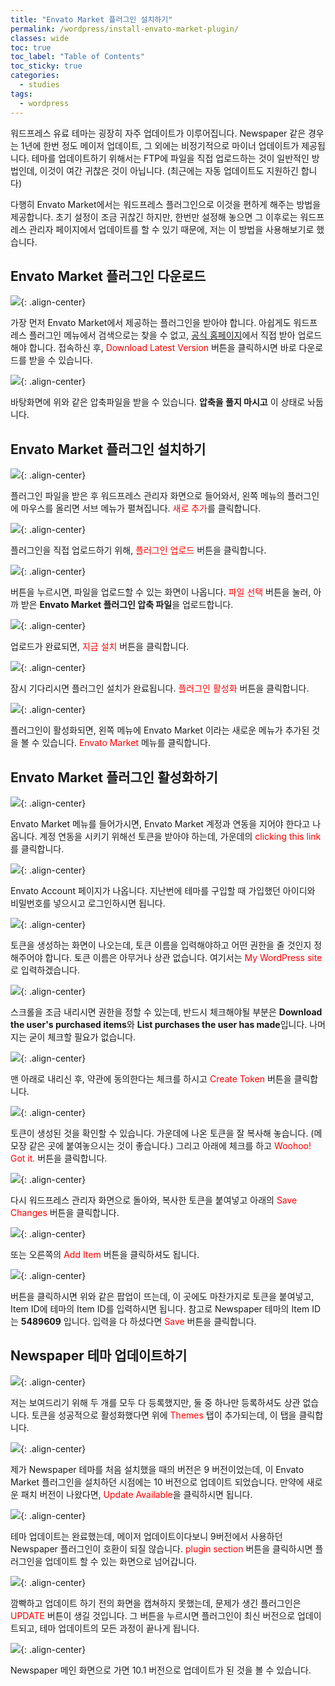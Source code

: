 ```yaml
---
title: "Envato Market 플러그인 설치하기"
permalink: /wordpress/install-envato-market-plugin/
classes: wide
toc: true
toc_label: "Table of Contents"
toc_sticky: true
categories:
  - studies
tags:
  - wordpress
---
```


워드프레스 유료 테마는 굉장히 자주 업데이트가 이루어집니다. Newspaper 같은 경우는 1년에 한번 정도 메이저 업데이트, 그 외에는 비정기적으로 마이너 업데이트가 제공됩니다. 테마를 업데이트하기 위해서는 FTP에 파일을 직접 업로드하는 것이 일반적인 방법인데, 이것이 여간 귀찮은 것이 아닙니다. (최근에는 자동 업데이트도 지원하긴 합니다)

다행히 Envato Market에서는 워드프레스 플러그인으로 이것을 편하게 해주는 방법을 제공합니다. 초기 설정이 조금 귀찮긴 하지만, 한번만 설정해 놓으면 그 이후로는 워드프레스 관리자 페이지에서 업데이트를 할 수 있기 때문에, 저는 이 방법을 사용해보기로 했습니다.

## Envato Market 플러그인 다운로드

![](/assets/images/WP/007/01.png){: .align-center}

가장 먼저 Envato Market에서 제공하는 플러그인을 받아야 합니다. 아쉽게도 워드프레스 플러그인 메뉴에서 검색으로는 찾을 수 없고, [공식 홈페이지](https://envato.com/market-plugin/)에서 직접 받아 업로드해야 합니다. 접속하신 후, <span style="color:red">Download Latest Version</span> 버튼을 클릭하시면 바로 다운로드를 받을 수 있습니다.

![](/assets/images/WP/007/02.png){: .align-center}

바탕화면에 위와 같은 압축파일을 받을 수 있습니다. **압축을 풀지 마시고** 이 상태로 놔둡니다.

## Envato Market 플러그인 설치하기

![](/assets/images/WP/007/03.png){: .align-center}

플러그인 파일을 받은 후 워드프레스 관리자 화면으로 들어와서, 왼쪽 메뉴의 플러그인에 마우스를 올리면 서브 메뉴가 펼쳐집니다. <span style="color:red">새로 추가</span>를 클릭합니다.

![](/assets/images/WP/007/04.png){: .align-center}

플러그인을 직접 업로드하기 위해, <span style="color:red">플러그인 업로드</span> 버튼을 클릭합니다.

![](/assets/images/WP/007/05.png){: .align-center}

버튼을 누르시면, 파일을 업로드할 수 있는 화면이 나옵니다. <span style="color:red">파일 선택</span> 버튼을 눌러, 아까 받은 **Envato Market 플러그인 압축 파일**을 업로드합니다.

![](/assets/images/WP/007/06.png){: .align-center}

업로드가 완료되면, <span style="color:red">지금 설치</span> 버튼을 클릭합니다.

![](/assets/images/WP/007/07.png){: .align-center}

잠시 기다리시면 플러그인 설치가 완료됩니다. <span style="color:red">플러그인 활성화</span> 버튼을 클릭합니다.

![](/assets/images/WP/007/08.png){: .align-center}

플러그인이 활성화되면, 왼쪽 메뉴에 Envato Market 이라는 새로운 메뉴가 추가된 것을 볼 수 있습니다. <span style="color:red">Envato Market</span> 메뉴를 클릭합니다.

## Envato Market 플러그인 활성화하기

![](/assets/images/WP/007/09.png){: .align-center}

Envato Market 메뉴를 들어가시면, Envato Market 계정과 연동을 지어야 한다고 나옵니다. 계정 연동을 시키기 위해선 토큰을 받아야 하는데, 가운데의 <span style="color:red">clicking this link</span>를 클릭합니다.

![](/assets/images/WP/007/10.png){: .align-center}

Envato Account 페이지가 나옵니다. 지난번에 테마를 구입할 때 가입했던 아이디와 비밀번호를 넣으시고 로그인하시면 됩니다.

![](/assets/images/WP/007/11.png){: .align-center}

토큰을 생성하는 화면이 나오는데, 토큰 이름을 입력해야하고 어떤 권한을 줄 것인지 정해주어야 합니다. 토큰 이름은 아무거나 상관 없습니다. 여기서는 <span style="color:red">My WordPress site</span>로 입력하겠습니다.

![](/assets/images/WP/007/12.png){: .align-center}

스크롤을 조금 내리시면 권한을 정할 수 있는데, 반드시 체크해야될 부분은 **Download the user's purchased items**와 **List purchases the user has made**입니다. 나머지는 굳이 체크할 필요가 없습니다.

![](/assets/images/WP/007/13.png){: .align-center}

맨 아래로 내리신 후, 약관에 동의한다는 체크를 하시고 <span style="color:red">Create Token</span> 버튼을 클릭합니다.

![](/assets/images/WP/007/14.png){: .align-center}

토큰이 생성된 것을 확인할 수 있습니다. 가운데에 나온 토큰을 잘 복사해 놓습니다. (메모장 같은 곳에 붙여놓으시는 것이 좋습니다.) 그리고 아래에 체크를 하고 <span style="color:red">Woohoo! Got it.</span> 버튼을 클릭합니다.

![](/assets/images/WP/007/15.png){: .align-center}

다시 워드프레스 관리자 화면으로 돌아와, 복사한 토큰을 붙여넣고 아래의 <span style="color:red">Save Changes</span> 버튼을 클릭합니다.

![](/assets/images/WP/007/16.png){: .align-center}

또는 오른쪽의 <span style="color:red">Add Item</span> 버튼을 클릭하셔도 됩니다.

![](/assets/images/WP/007/17.png){: .align-center}

버튼을 클릭하시면 위와 같은 팝업이 뜨는데, 이 곳에도 마찬가지로 토큰을 붙여넣고, Item ID에 테마의 Item ID를 입력하시면 됩니다. 참고로 Newspaper 테마의 Item ID는 **5489609** 입니다. 입력을 다 하셨다면 <span style="color:red">Save</span> 버튼을 클릭합니다.

## Newspaper 테마 업데이트하기

![](/assets/images/WP/007/18.png){: .align-center}

저는 보여드리기 위해 두 개를 모두 다 등록했지만, 둘 중 하나만 등록하셔도 상관 없습니다. 토큰을 성공적으로 활성화했다면 위에 <span style="color:red">Themes</span> 탭이 추가되는데, 이 탭을 클릭합니다.

![](/assets/images/WP/007/19.png){: .align-center}

제가 Newspaper 테마를 처음 설치했을 때의 버전은 9 버전이었는데, 이 Envato Market 플러그인을 설치하던 시점에는 10 버전으로 업데이트 되었습니다. 만약에 새로운 패치 버전이 나왔다면, <span style="color:red">Update Available</span>을 클릭하시면 됩니다.

![](/assets/images/WP/007/20.png){: .align-center}

테마 업데이트는 완료했는데, 메이저 업데이트이다보니 9버전에서 사용하던 Newspaper 플러그인이 호환이 되질 않습니다. <span style="color:red">plugin section</span> 버튼을 클릭하시면 플러그인을 업데이트 할 수 있는 화면으로 넘어갑니다.

![](/assets/images/WP/007/21.png){: .align-center}

깜빡하고 업데이트 하기 전의 화면을 캡쳐하지 못했는데, 문제가 생긴 플러그인은 <span style="color:red">UPDATE</span> 버튼이 생길 것입니다. 그 버튼을 누르시면 플러그인이 최신 버전으로 업데이트되고, 테마 업데이트의 모든 과정이 끝나게 됩니다.

![](/assets/images/WP/007/22.png){: .align-center}

Newspaper 메인 화면으로 가면 10.1 버전으로 업데이트가 된 것을 볼 수 있습니다.